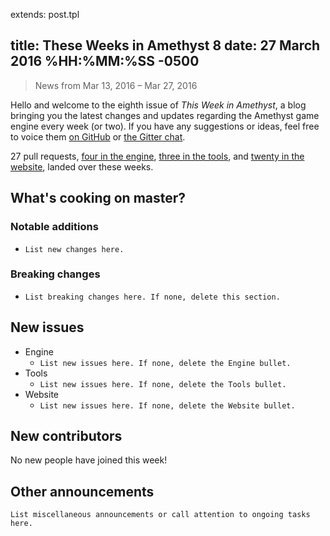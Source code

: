 extends: post.tpl

title: These Weeks in Amethyst 8
date: 27 March 2016 %HH:%MM:%SS -0500
---

> News from Mar 13, 2016 – Mar 27, 2016

Hello and welcome to the eighth issue of *This Week in Amethyst*, a blog
bringing you the latest changes and updates regarding the Amethyst game engine
every week (or two). If you have any suggestions or ideas, feel free to voice
them [on GitHub][gh] or [the Gitter chat][gc].

[gh]: https://github.com/amethyst/website
[gc]: https://gitter.im/orgs/amethyst/rooms

27 pull requests, [four in the engine][ep], [three in the tools][tp], and
[twenty in the website][wp], landed over these weeks.

[ep]: https://github.com/amethyst/amethyst/pulls?q=is:pr+closed:2016-03-13..2016-03-27
[tp]: https://github.com/amethyst/tools/pulls?q=is:pr+closed:2016-03-13..2016-03-27
[wp]: https://github.com/amethyst/website/pulls?q=is:pr+closed:2016-03-13..2016-03-27

## What's cooking on master?

### Notable additions

* `List new changes here.`

### Breaking changes

* `List breaking changes here. If none, delete this section.`

## New issues

* Engine
  * `List new issues here. If none, delete the Engine bullet.`
* Tools
  * `List new issues here. If none, delete the Tools bullet.`
* Website
  * `List new issues here. If none, delete the Website bullet.`

## New contributors

No new people have joined this week!

## Other announcements

`List miscellaneous announcements or call attention to ongoing tasks here.`
